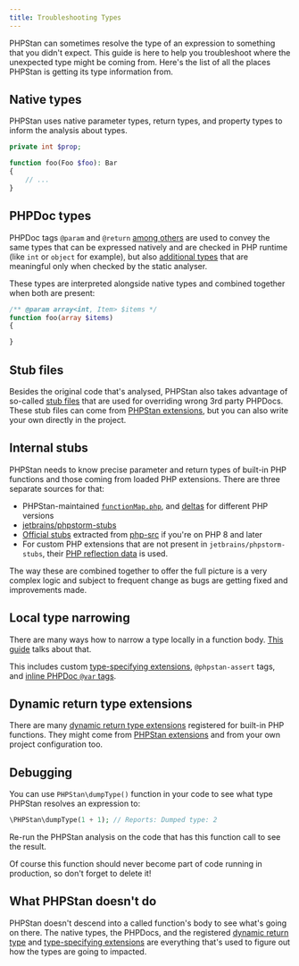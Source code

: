 ```yaml
---
title: Troubleshooting Types
---
```


PHPStan can sometimes resolve the type of an expression to something that you didn't expect. This guide is here to help you troubleshoot where the unexpected type might be coming from. Here's the list of all the places PHPStan is getting its type information from.

Native types
---------

PHPStan uses native parameter types, return types, and property types to inform the analysis about types.

```php
private int $prop;

function foo(Foo $foo): Bar
{
    // ...
}
```

PHPDoc types
---------

 PHPDoc tags `@param` and `@return` [among others](/writing-php-code/phpdocs-basics) are used to convey the same types that can be expressed natively and are checked in PHP runtime (like `int` or `object` for example), but also [additional types](/writing-php-code/phpdoc-types) that are meaningful only when checked by the static analyser.

 These types are interpreted alongside native types and combined together when both are present:

 ```php
 /** @param array<int, Item> $items */
 function foo(array $items)
 {

 }
 ```

Stub files
---------

Besides the original code that's analysed, PHPStan also takes advantage of so-called [stub files](/user-guide/stub-files) that are used for overriding wrong 3rd party PHPDocs. These stub files can come from [PHPStan extensions](/user-guide/extension-library), but you can also write your own directly in the project.

Internal stubs
---------

PHPStan needs to know precise parameter and return types of built-in PHP functions and those coming from loaded PHP extensions. There are three separate sources for that:

* PHPStan-maintained [`functionMap.php`](https://github.com/phpstan/phpstan-src/blob/1.12.x/resources/functionMap.php), and [deltas](https://github.com/phpstan/phpstan-src/tree/1.12.x/resources) for different PHP versions
* [jetbrains/phpstorm-stubs](https://github.com/jetbrains/phpstorm-stubs)
* [Official stubs](https://github.com/phpstan/php-8-stubs) extracted from [php-src](https://github.com/php/php-src) if you're on PHP 8 and later
* For custom PHP extensions that are not present in `jetbrains/phpstorm-stubs`, their [PHP reflection data](https://www.php.net/manual/en/book.reflection.php) is used.

The way these are combined together to offer the full picture is a very complex logic and subject to frequent change as bugs are getting fixed and improvements made.

Local type narrowing
---------

There are many ways how to narrow a type locally in a function body. [This guide](/writing-php-code/narrowing-types) talks about that.

This includes custom [type-specifying extensions](/developing-extensions/type-specifying-extensions), `@phpstan-assert` tags, and [inline PHPDoc `@var` tags](/writing-php-code/phpdocs-basics#inline-%40var).

Dynamic return type extensions
---------

There are many [dynamic return type extensions](/developing-extensions/dynamic-return-type-extensions) registered for built-in PHP functions. They might come from [PHPStan extensions](/user-guide/extension-library) and from your own project configuration too.

Debugging
---------

You can use `PHPStan\dumpType()` function in your code to see what type PHPStan resolves an expression to:

```php
\PHPStan\dumpType(1 + 1); // Reports: Dumped type: 2
```

Re-run the PHPStan analysis on the code that has this function call to see the result.

Of course this function should never become part of code running in production, so don't forget to delete it!

What PHPStan doesn't do
---------

PHPStan doesn't descend into a called function's body to see what's going on there. The native types, the PHPDocs, and the registered [dynamic return type](/developing-extensions/dynamic-return-type-extensions) and [type-specifying extensions](/developing-extensions/type-specifying-extensions) are everything that's used to figure out how the types are going to impacted.
